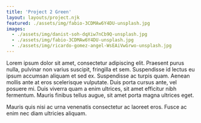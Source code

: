 ```yaml
---
title: 'Project 2 Green'
layout: layouts/project.njk
featured: ./assets/img/fabio-3CDMAw6Y4DU-unsplash.jpg
images:
  - ./assets/img/danist-soh-dqXiw7nCb9Q-unsplash.jpg
  - ./assets/img/fabio-3CDMAw6Y4DU-unsplash.jpg
  - ./assets/img/ricardo-gomez-angel-WsEAiVwGrwo-unsplash.jpg
---
```


Lorem ipsum dolor sit amet, consectetur adipiscing elit. Praesent purus nulla, pulvinar non varius suscipit, fringilla et sem. Suspendisse id lectus eu ipsum accumsan aliquam et sed ex. Suspendisse ac turpis quam. Aenean mollis ante at eros scelerisque vulputate. Duis porta cursus ante, vel posuere mi. Duis viverra quam a enim ultrices, sit amet efficitur nibh fermentum. Mauris finibus tellus augue, sit amet porta magna ultrices eget.

Mauris quis nisi ac urna venenatis consectetur ac laoreet eros. Fusce ac enim nec diam ultricies aliquam.
